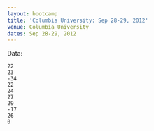 ```yaml
---
layout: bootcamp
title: 'Columbia University: Sep 28-29, 2012'
venue: Columbia University
dates: Sep 28-29, 2012
---
```

Data:


    22
    23
    -34
    22
    24
    27
    29
    -17
    26
    0

